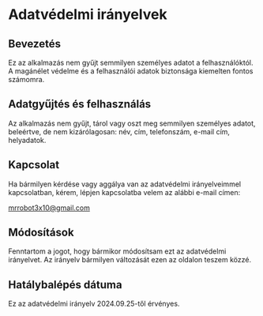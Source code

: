 # Adatvédelmi irányelvek

## Bevezetés
Ez az alkalmazás nem gyűjt semmilyen személyes adatot a felhasználóktól. A magánélet védelme és a felhasználói adatok biztonsága kiemelten fontos számomra.

## Adatgyűjtés és felhasználás
Az alkalmazás nem gyűjt, tárol vagy oszt meg semmilyen személyes adatot, beleértve, de nem kizárólagosan: név, cím, telefonszám, e-mail cím, helyadatok.

## Kapcsolat
Ha bármilyen kérdése vagy aggálya van az adatvédelmi irányelveimmel kapcsolatban, kérem, lépjen kapcsolatba velem az alábbi e-mail címen:

mrrobot3x10@gmail.com

## Módosítások
Fenntartom a jogot, hogy bármikor módosítsam ezt az adatvédelmi irányelvet. Az irányelv bármilyen változását ezen az oldalon teszem közzé.

## Hatálybalépés dátuma
Ez az adatvédelmi irányelv 2024.09.25-től érvényes.
